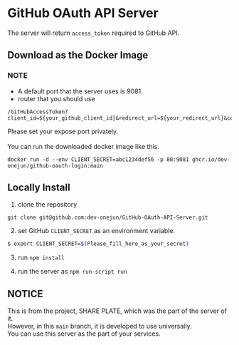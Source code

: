# GitHub OAuth API Server

The server will return `access_token` required to GitHub API.

## Download as the Docker Image

### NOTE

* A default port that the server uses is 9081.
* router that you should use

```
/GitHubAccessToken?client_id=${your_github_client_id}&redirect_url=${your_redirect_url}&code=${code_you_received}
```

Please set your expose port privately.\
\
You can run the downloaded docker image like this.

```
docker run -d --env CLIENT_SECRET=abc1234def56 -p 80:9081 ghcr.io/dev-onejun/github-oauth-login:main
```

## Locally Install

1. clone the repository

```
git clone git@github.com:dev-onejun/GitHub-OAuth-API-Server.git
```

2. set GitHub `CLIENT_SECRET` as an environment variable.

``` bash
$ export CLIENT_SECRET=$(Please_fill_here_as_your_secret)
```

3. run `npm install`

4. run the server as `npm run-script run`

## NOTICE

This is from the project, SHARE PLATE, which was the part of the server of it.\
However, in this `main` branch, it is developed to use universally.\
You can use this server as the part of your services.
